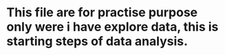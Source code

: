 # This file are for practise purpose only were i have explore data, this is starting steps of data analysis.
